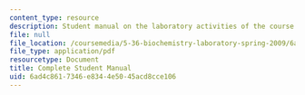 ```yaml
---
content_type: resource
description: Student manual on the laboratory activities of the course.
file: null
file_location: /coursemedia/5-36-biochemistry-laboratory-spring-2009/6ad4c8617346e8344e5045acd8cce106_compltelbmanual.pdf
file_type: application/pdf
resourcetype: Document
title: Complete Student Manual
uid: 6ad4c861-7346-e834-4e50-45acd8cce106
---
```

